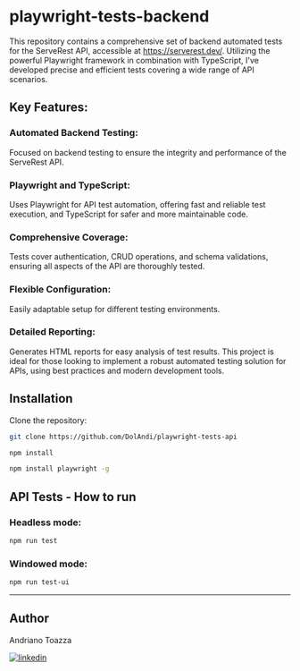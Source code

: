 # playwright-tests-backend

This repository contains a comprehensive set of backend automated tests for the ServeRest API, accessible at https://serverest.dev/. Utilizing the powerful Playwright framework in combination with TypeScript, I've developed precise and efficient tests covering a wide range of API scenarios.

## Key Features:

### Automated Backend Testing: 
Focused on backend testing to ensure the integrity and performance of the ServeRest API.
### Playwright and TypeScript: 
Uses Playwright for API test automation, offering fast and reliable test execution, and TypeScript for safer and more maintainable code.
### Comprehensive Coverage: 
Tests cover authentication, CRUD operations, and schema validations, ensuring all aspects of the API are thoroughly tested.
### Flexible Configuration: 
Easily adaptable setup for different testing environments.
### Detailed Reporting: 
Generates HTML reports for easy analysis of test results.
This project is ideal for those looking to implement a robust automated testing solution for APIs, using best practices and modern development tools.


## Installation

Clone the repository:
```bash
git clone https://github.com/DolAndi/playwright-tests-api
```

```bash
npm install 
```
```bash
npm install playwright -g
```

## API Tests - How to run 

### Headless mode:

```bash
npm run test
```

### Windowed mode:
```bash
npm run test-ui
```

---


## Author

Andriano Toazza

[![linkedin](https://img.shields.io/badge/linkedin-0A66C2?style=for-the-badge&logo=linkedin&logoColor=white)](https://www.linkedin.com/in/andriano-toazza)
